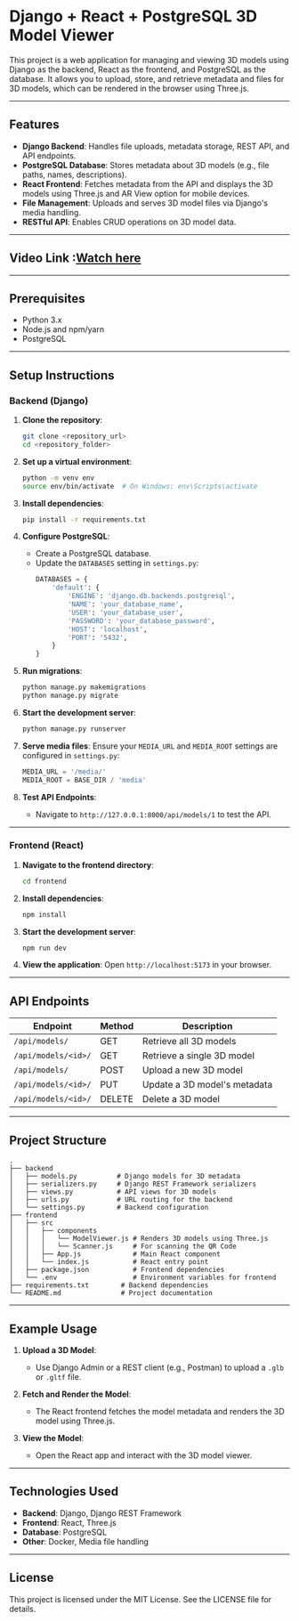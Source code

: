 # Django + React + PostgreSQL 3D Model Viewer

This project is a web application for managing and viewing 3D models using Django as the backend, React as the frontend, and PostgreSQL as the database. It allows you to upload, store, and retrieve metadata and files for 3D models, which can be rendered in the browser using Three.js.

---

## Features

- **Django Backend**: Handles file uploads, metadata storage, REST API, and API endpoints.
- **PostgreSQL Database**: Stores metadata about 3D models (e.g., file paths, names, descriptions).
- **React Frontend**: Fetches metadata from the API and displays the 3D models using Three.js and AR View option for mobile devices.
- **File Management**: Uploads and serves 3D model files via Django's media handling.
- **RESTful API**: Enables CRUD operations on 3D model data.

---

## Video Link :[Watch here](https://www.loom.com/share/e1bc399aaa9547c8a9b05ec021f39913?sid=11a21c6d-ffe0-4d6d-be1b-54f39304ef98)

---

## Prerequisites

- Python 3.x
- Node.js and npm/yarn
- PostgreSQL

---

## Setup Instructions

### Backend (Django)

1. **Clone the repository**:
   ```bash
   git clone <repository_url>
   cd <repository_folder>
   ```

2. **Set up a virtual environment**:
   ```bash
   python -m venv env
   source env/bin/activate  # On Windows: env\Scripts\activate
   ```

3. **Install dependencies**:
   ```bash
   pip install -r requirements.txt
   ```

4. **Configure PostgreSQL**:
   - Create a PostgreSQL database.
   - Update the `DATABASES` setting in `settings.py`:
     ```python
     DATABASES = {
         'default': {
             'ENGINE': 'django.db.backends.postgresql',
             'NAME': 'your_database_name',
             'USER': 'your_database_user',
             'PASSWORD': 'your_database_password',
             'HOST': 'localhost',
             'PORT': '5432',
         }
     }
     ```

5. **Run migrations**:
   ```bash
   python manage.py makemigrations
   python manage.py migrate
   ```

6. **Start the development server**:
   ```bash
   python manage.py runserver
   ```

7. **Serve media files**:
   Ensure your `MEDIA_URL` and `MEDIA_ROOT` settings are configured in `settings.py`:
   ```python
   MEDIA_URL = '/media/'
   MEDIA_ROOT = BASE_DIR / 'media'
   ```

8. **Test API Endpoints**:
   - Navigate to `http://127.0.0.1:8000/api/models/1` to test the API.

---

### Frontend (React)

1. **Navigate to the frontend directory**:
   ```bash
   cd frontend
   ```

2. **Install dependencies**:
   ```bash
   npm install
   ```

3. **Start the development server**:
   ```bash
   npm run dev
   ```

4. **View the application**:
   Open `http://localhost:5173` in your browser.

---

## API Endpoints

| Endpoint             | Method | Description                    |
|----------------------|--------|--------------------------------|
| `/api/models/`       | GET    | Retrieve all 3D models         |
| `/api/models/<id>/`  | GET    | Retrieve a single 3D model     |
| `/api/models/`       | POST   | Upload a new 3D model          |
| `/api/models/<id>/`  | PUT    | Update a 3D model's metadata   |
| `/api/models/<id>/`  | DELETE | Delete a 3D model              |

---

## Project Structure

```
.
├── backend
│   ├── models.py          # Django models for 3D metadata
│   ├── serializers.py     # Django REST Framework serializers
│   ├── views.py           # API views for 3D models
│   ├── urls.py            # URL routing for the backend
│   └── settings.py        # Backend configuration
├── frontend
│   ├── src
│   │   ├── components
│   │   │   └── ModelViewer.js # Renders 3D models using Three.js
│   │   │   └── Scanner.js     # For scanning the QR Code
│   │   ├── App.js             # Main React component
│   │   └── index.js           # React entry point
│   ├── package.json           # Frontend dependencies
│   └── .env                   # Environment variables for frontend
├── requirements.txt        # Backend dependencies
└── README.md               # Project documentation
```

---

## Example Usage

1. **Upload a 3D Model**:
   - Use Django Admin or a REST client (e.g., Postman) to upload a `.glb` or `.gltf` file.

2. **Fetch and Render the Model**:
   - The React frontend fetches the model metadata and renders the 3D model using Three.js.

3. **View the Model**:
   - Open the React app and interact with the 3D model viewer.

---

## Technologies Used

- **Backend**: Django, Django REST Framework
- **Frontend**: React, Three.js
- **Database**: PostgreSQL
- **Other**: Docker, Media file handling

---

## License

This project is licensed under the MIT License. See the LICENSE file for details.
